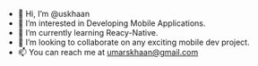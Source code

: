 - 👋 Hi, I’m @uskhaan
- 👀 I’m interested in Developing Mobile Applications.
- 🌱 I’m currently learning Reacy-Native.
- 💞️ I’m looking to collaborate on any exciting mobile dev project.
- 📫 You can reach me at umarskhaan@gmail.com

<!---
uskhaan/uskhaan is a ✨ special ✨ repository because its `README.md` (this file) appears on your GitHub profile.
You can click the Preview link to take a look at your changes.
--->
